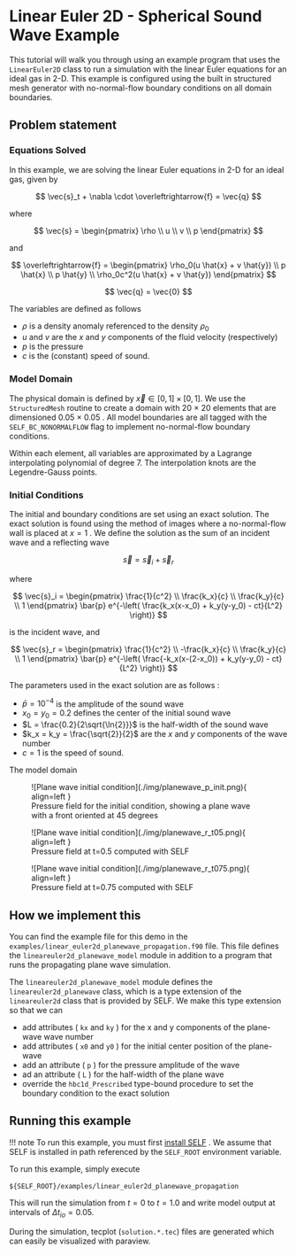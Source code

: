 # Linear Euler 2D - Spherical Sound Wave Example
This tutorial will walk you through using an example program that uses the `LinearEuler2D` class to run a simulation with the linear Euler equations for an ideal gas in 2-D. This example is configured using the built in structured mesh generator with no-normal-flow boundary conditions on all domain boundaries.

## Problem statement

### Equations Solved
In this example, we are solving the linear Euler equations in 2-D for an ideal gas, given by

$$
  \vec{s}_t + \nabla \cdot \overleftrightarrow{f} = \vec{q}
$$

where


$$
    \vec{s} = 
    \begin{pmatrix}
    \rho \\ 
    u \\ 
    v \\ 
    p
    \end{pmatrix}
$$

and

$$
    \overleftrightarrow{f} = 
    \begin{pmatrix}
    \rho_0(u \hat{x} + v \hat{y}) \\
    p \hat{x} \\
    p \hat{y} \\
    \rho_0c^2(u \hat{x} + v \hat{y})
    \end{pmatrix}
$$

$$
    \vec{q} = \vec{0}
$$ 



The variables are defined as follows

* $\rho$ is a density anomaly referenced to the density $\rho_0$
* $u$ and $v$ are the $x$ and $y$ components of the fluid velocity (respectively)
* $p$ is the pressure
* $c$ is the (constant) speed of sound. 

### Model Domain
The physical domain is defined by $\vec{x} \in [0, 1]\times[0,1]$. We use the `StructuredMesh` routine to create a domain with 20 × 20 elements that are dimensioned 0.05 × 0.05 . All model boundaries are all tagged with the `SELF_BC_NONORMALFLOW` flag to implement no-normal-flow boundary conditions.

Within each element, all variables are approximated by a Lagrange interpolating polynomial of degree 7. The interpolation knots are the Legendre-Gauss points.


### Initial Conditions
The initial and boundary conditions are set using an exact solution. The exact solution is found using the method of images where a no-normal-flow wall is placed at $x=1$ . We define the solution as the sum of an incident wave and a reflecting wave

$$
\vec{s} = \vec{s}_i + \vec{s}_r
$$

where

$$
    \vec{s}_i = 
    \begin{pmatrix}
    \frac{1}{c^2} \\
    \frac{k_x}{c} \\ 
    \frac{k_y}{c} \\ 
    1
    \end{pmatrix} \bar{p} e^{-\left( \frac{k_x(x-x_0) + k_y(y-y_0) - ct}{L^2} \right)}
$$

is the incident wave, and

$$
    \vec{s}_r = 
    \begin{pmatrix}
    \frac{1}{c^2} \\
    -\frac{k_x}{c} \\ 
    \frac{k_y}{c} \\ 
    1
    \end{pmatrix} \bar{p} e^{-\left( \frac{-k_x(x-(2-x_0)) + k_y(y-y_0) - ct}{L^2} \right)}
$$

The parameters used in the exact solution are as follows : 

* $\bar{p} = 10^{-4}$ is the amplitude of the sound wave
* $x_0 = y_0 = 0.2$ defines the center of the initial sound wave
* $L = \frac{0.2}{2\sqrt{\ln{2}}}$ is the half-width of the sound wave
* $k_x = k_y = \frac{\sqrt{2}}{2}$ are the $x$ and $y$ components of the wave number
* $c = 1$ is the speed of sound.

The model domain
<figure markdown>
![Plane wave initial condition](./img/planewave_p_init.png){ align=left }
  <figcaption>Pressure field for the initial condition, showing a plane wave with a front oriented at 45 degrees</figcaption>
</figure>

<figure markdown>
![Plane wave initial condition](./img/planewave_r_t05.png){ align=left }
  <figcaption>Pressure field at t=0.5 computed with SELF</figcaption>
</figure>

<figure markdown>
![Plane wave initial condition](./img/planewave_r_t075.png){ align=left }
  <figcaption>Pressure field at t=0.75 computed with SELF</figcaption>
</figure>

## How we implement this
You can find the example file for this demo in the `examples/linear_euler2d_planewave_propagation.f90` file. This file defines the `lineareuler2d_planewave_model` module in addition to a program that runs the propagating plane wave simulation.


The `lineareuler2d_planewave_model` module defines the `lineareuler2d_planewave` class, which is a type extension of the `lineareuler2d` class that is provided by SELF. We make this type extension so that we can 

* add attributes ( `kx` and `ky` ) for the x and y components of the plane-wave wave number
* add attributes ( `x0` and `y0` ) for the initial center position of the plane-wave
* add an attribute ( `p` ) for the pressure amplitude of the wave
* ad an attribute ( `L` ) for the half-width of the plane wave
* override the `hbc1d_Prescribed` type-bound procedure to set the boundary condition to the exact solution

## Running this example

!!! note
    To run this example, you must first [install SELF](../../GettingStarted/install.md) . We assume that SELF is installed in path referenced by the `SELF_ROOT` environment variable.


To run this example, simply execute

```shell
${SELF_ROOT}/examples/linear_euler2d_planewave_propagation
```

This will run the simulation from $t=0$ to $t=1.0$ and write model output at intervals of $Δ t_{io} = 0.05$.

During the simulation, tecplot (`solution.*.tec`) files are generated which can easily be visualized with paraview.